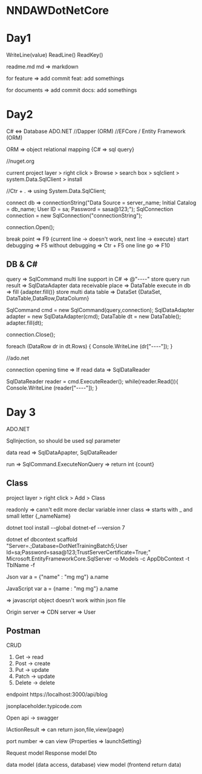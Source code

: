# NNDAWDotNetCore

Day1
============
WriteLine(value)
ReadLine()
ReadKey()

readme.md
md => markdown

for feature => add commit
feat: add somethings

for documents => add commit
docs: add somethings

Day2
==========
C# <=> Database
ADO.NET
//Dapper (ORM)
//EFCore / Entity Framework (ORM)

ORM => object relational mapping {C# => sql query}

//nuget.org

current project layer > right click > Browse > search box > sqlclient > system.Data.SqlClient > install

//Ctr + . => using System.Data.SqlClient;

connect db => connectionString("Data Source = server_name; Initial Catalog = db_name; User ID = sa; Password = sasa@123;");
SqlConnection connection = new SqlConnection("connectionString");

connection.Open();

break point => F9 {current line -> doesn't work, next line -> execute}
start debugging => F5
without debugging => Ctr + F5
one line go => F10

DB & C#
-------------------
query => SqlCommand
multi line support in C# => @"----"
store query run result => SqlDataAdapter
data receivable place => DataTable
execute in db => fill {adapter.fill()}
store multi data table => DataSet
{DataSet, DataTable,DataRow,DataColumn}

SqlCommand cmd = new SqlCommand(query,connection);
SqlDataAdapter adapter = new SqlDataAdapter(cmd);
DataTable dt = new DataTable();
adapter.fill(dt);

connection.Close();

foreach (DataRow dr in dt.Rows)
{
	Console.WriteLine (dr["----"]);
}

//ado.net

connection opening time => If read data => SqlDataReader

SqlDataReader reader = cmd.ExecuteReader();
while(reader.Read()){
	Console.WriteLine (reader["----"]);
}

Day 3
===========

ADO.NET

SqlInjection, so should be used sql parameter

data read  => SqlDataApapter, SqlDataReader

run => SqlCommand.ExecuteNonQuery => return int {count}

Class 
--------
project layer > right click > Add > Class

readonly => cann't edit more
declar variable inner class => starts with _ and small letter {_nameName}

dotnet tool install --global dotnet-ef --version 7

dotnet ef dbcontext scaffold "Server=.;Database=DotNetTrainingBatch5;User Id=sa;Password=sasa@123;TrustServerCertificate=True;" Microsoft.EntityFrameworkCore.SqlServer -o Models -c AppDbContext -t TblName -f

Json
var a = {"name" : "mg mg"}
a.name

JavaScript
var a = {name : "mg mg"}
a.name

=> javascript object doesn't work within json file

Origin server => CDN server => User

Postman
-----------
CRUD
1. Get		-> read
2. Post		-> create
3. Put		-> update 
4. Patch	-> update 
5. Delete	-> delete

endpoint
https://localhost:3000/api/blog

jsonplaceholder.typicode.com


Open api -> swagger 

IActionResult => can return json,file,view{page}

port number => can view {Properties => launchSetting}

Request model
Response model
Dto

data model (data access, database)
view model (frontend return data)